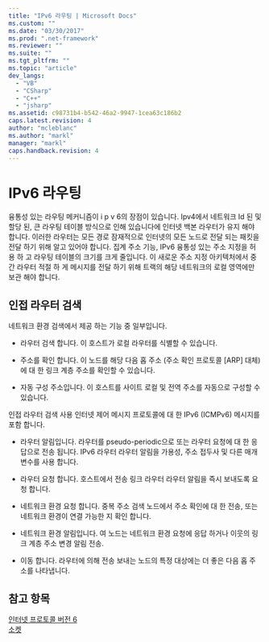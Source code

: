 ```yaml
---
title: "IPv6 라우팅 | Microsoft Docs"
ms.custom: ""
ms.date: "03/30/2017"
ms.prod: ".net-framework"
ms.reviewer: ""
ms.suite: ""
ms.tgt_pltfrm: ""
ms.topic: "article"
dev_langs: 
  - "VB"
  - "CSharp"
  - "C++"
  - "jsharp"
ms.assetid: c98731b4-b542-46a2-9947-1cea63c186b2
caps.latest.revision: 4
author: "mcleblanc"
ms.author: "markl"
manager: "markl"
caps.handback.revision: 4
---
```

# IPv6 라우팅
융통성 있는 라우팅 메커니즘이 i p v 6의 장점이 있습니다.  Ipv4에서 네트워크 Id 된 및 할당 된, 큰 라우팅 테이블 방식으로 인해 있습니다에 인터넷 백본 라우터가 유지 해야 합니다.  이러한 라우터는 모든 경로 잠재적으로 인터넷의 모든 노드로 전달 되는 패킷을 전달 하기 위해 알고 있어야 합니다.  집계 주소 기능, IPv6 융통성 있는 주소 지정을 허용 하 고 라우팅 테이블의 크기를 크게 줄입니다.  이 새로운 주소 지정 아키텍처에서 중간 라우터 적절 하 게 메시지를 전달 하기 위해 트랙의 해당 네트워크의 로컬 영역에만 보관 해야 합니다.  
  
## 인접 라우터 검색  
 네트워크 환경 검색에서 제공 하는 기능 중 일부입니다.  
  
-   라우터 검색 합니다.  이 호스트가 로컬 라우터를 식별할 수 있습니다.  
  
-   주소를 확인 합니다.  이 노드를 해당 다음 홉 주소 \(주소 확인 프로토콜 \[ARP\] 대체\)에 대 한 링크 계층 주소를 확인할 수 있습니다.  
  
-   자동 구성 주소입니다.  이 호스트를 사이트 로컬 및 전역 주소를 자동으로 구성할 수 있습니다.  
  
 인접 라우터 검색 사용 인터넷 제어 메시지 프로토콜에 대 한 IPv6 \(ICMPv6\) 메시지를 포함 합니다.  
  
-   라우터 알림입니다.  라우터를 pseudo\-periodic으로 또는 라우터 요청에 대 한 응답으로 전송 됩니다.  IPv6 라우터 라우터 알림을 가용성, 주소 접두사 및 다른 매개 변수를 사용 합니다.  
  
-   라우터 요청 합니다.  호스트에서 전송 링크 라우터 라우터 알림을 즉시 보내도록 요청 합니다.  
  
-   네트워크 환경 요청 합니다.  중복 주소 검색 노드에서 주소 확인에 대 한 전송, 또는 네트워크 환경이 연결 가능한 지 확인 합니다.  
  
-   네트워크 환경 알림입니다.  여 노드는 네트워크 환경 요청에 응답 하거나 이웃의 링크 계층 주소 변경 알림 전송.  
  
-   이동 합니다.  라우터에 의해 전송 보내는 노드의 특정 대상에는 더 좋은 다음 홉 주소를 나타냅니다.  
  
## 참고 항목  
 [인터넷 프로토콜 버전 6](../../../docs/framework/network-programming/internet-protocol-version-6.md)   
 [소켓](../../../docs/framework/network-programming/sockets.md)